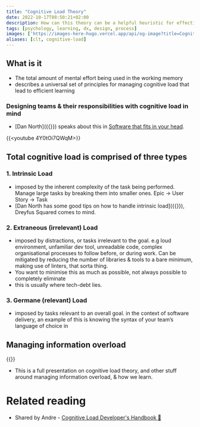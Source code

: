 ```yaml
---
title: "Cognitive Load Theory"
date: 2022-10-17T08:50:21+02:00
description: How can this theory can be a helpful heuristic for effective team design
tags: [psychology, learning, dx, design, process]
images: ['https://images-here-hugo.vercel.app/api/og-image?title=Cognitive%20Load%20Theory']
aliases: [clt, cognitive-load]
---
```



## What is it

- The total amount of mental effort being used in the working memory
- describes a universal set of principles for managing cognitive load that lead to efficient learning

### Designing teams & their responsibilities with cognitive load in mind

- [Dan North]({{<ref Patterns-of-Effective-Teams>}}) speaks about this in [Software that fits in your head](https://youtu.be/4Y0tOi7QWqM).

{{<youtube 4Y0tOi7QWqM>}}

## Total cognitive load is comprised of three types

### 1. Intrinsic Load

- imposed by the inherent complexity of the task being performed. Manage large tasks by breaking them into smaller ones. Epic → User Story → Task
- [Dan North has some good tips on how to handle intrinsic load]({{<ref patterns-of-effective-teams>}}), Dreyfus Squared comes to mind.

### 2. Extraneous (irrelevant) Load

- imposed by distractions, or tasks irrelevant to the goal. e.g loud environment, unfamiliar dev tool, unreadable code, complex organisational processes to follow before, or during work. Can be mitigated by reducing the number of libraries & tools to a bare minimum, making use of linters, that sorta thing.
- You want to minimise this as much as possible, not always possible to completely eliminate
- this is usually where tech-debt lies.

### 3. Germane (relevant) Load

- imposed by tasks relevant to an overall goal. in the context of software delivery, an example of this is knowing the syntax of your team’s language of choice in

## Managing information overload

{{<youtube DUlFxffjDFo>}}

- This is a full presentation on cognitive load theory, and other stuff around managing information overload, & how we learn.

# Related reading
- Shared by Andre - [Cognitive Load Developer's Handbook 🧠](https://github.com/zakirullin/cognitive-load)
